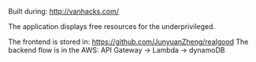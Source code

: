 Built during: http://vanhacks.com/

The application displays free resources for the underprivileged. 

The frontend is stored in: https://github.com/JunyuanZheng/realgood
The backend flow is in the AWS:
API Gateway -> Lambda -> dynamoDB 

